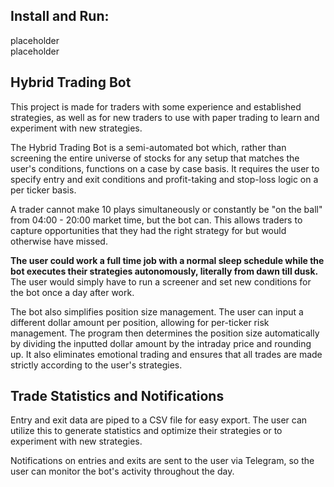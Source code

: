 ## Install and Run:
placeholder   
placeholder   

## Hybrid Trading Bot
This project is made for traders with some experience and established strategies, as well as for new traders to use with paper trading to learn and experiment with new strategies. 

The Hybrid Trading Bot is a semi-automated bot which, rather than screening the entire universe of stocks for any setup that matches the user's conditions, functions on a case by case basis. It requires the user to specify entry and exit conditions and profit-taking and stop-loss logic on a per ticker basis. 

A trader cannot make 10 plays simultaneously or constantly be "on the ball" from 04:00 - 20:00 market time, but the bot can. This allows traders to capture opportunities that they had the right strategy for but would otherwise have missed. 

**The user could work a full time job with a normal sleep schedule while the bot executes their strategies autonomously, literally from dawn till dusk.** The user would simply have to run a screener and set new conditions for the bot once a day after work.

The bot also simplifies position size management. The user can input a different dollar amount per position, allowing for per-ticker risk management. The program then determines the position size automatically by dividing the inputted dollar amount by the intraday price and rounding up. It also eliminates emotional trading and ensures that all trades are made strictly according to the user's strategies.

## Trade Statistics and Notifications
Entry and exit data are piped to a CSV file for easy export. The user can utilize this to generate statistics and optimize their strategies or to experiment with new strategies.

Notifications on entries and exits are sent to the user via Telegram, so the user can monitor the bot's activity throughout the day.

